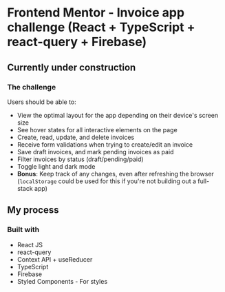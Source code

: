 # Frontend Mentor - Invoice app challenge (React + TypeScript + react-query + Firebase)

## Currently under construction

### The challenge

Users should be able to:

- View the optimal layout for the app depending on their device's screen size
- See hover states for all interactive elements on the page
- Create, read, update, and delete invoices
- Receive form validations when trying to create/edit an invoice
- Save draft invoices, and mark pending invoices as paid
- Filter invoices by status (draft/pending/paid)
- Toggle light and dark mode
- **Bonus**: Keep track of any changes, even after refreshing the browser (`localStorage` could be used for this if you're not building out a full-stack app)

## My process

### Built with

- React JS
- react-query
- Context API + useReducer
- TypeScript
- Firebase
- Styled Components - For styles
